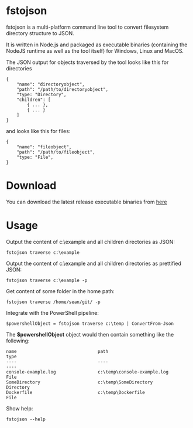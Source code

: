 # fstojson

fstojson is a multi-platform command line tool to convert filesystem directory structure to JSON.

It is written in Node.js and packaged as executable binaries (containing the NodeJS runtime as well as the tool itself) for Windows, Linux and MacOS.

The JSON output for objects traversed by the tool looks like this for directories

```
{
    "name": "directoryobject",
    "path": "/path/to/directoryobject",
    "type: "Directory",
    "children": [
        { ... },
        { ... }
    ]
}
```

and looks like this for files:

```
{
    "name": "fileobject",
    "path": "/path/to/fileobject",
    "type: "File",
}
```

# Download

You can download the latest release executable binaries from [here](https://github.com/Shogan/fstojson/releases)

# Usage

Output the content of c:\example and all children directories as JSON:

`fstojson traverse c:\example`

Output the content of c:\example and all children directories as prettified JSON:

`fstojson traverse c:\example -p`

Get content of some folder in the home path:

`fstojson traverse /home/sean/git/ -p`

Integrate with the PowerShell pipeline:

`$powershellObject = fstojson traverse c:\temp | ConvertFrom-Json`

The **$powershellObject** object would then contain something like the following:

```
name                               path                                       type
----                               ----                                       ----
console-example.log                c:\temp\console-example.log                File
SomeDirectory                      c:\temp\SomeDirectory                      Directory
Dockerfile                         c:\temp\Dockerfile                         File
```

Show help:

`fstojson --help`
